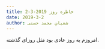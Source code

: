 ```yaml
---
title: خاطره روز 2019-3-2
date: 2019-3-2
author: شعبان محمد حسنی
---
```


امروزم یه روز عادی بود مثل روزای گذشته.